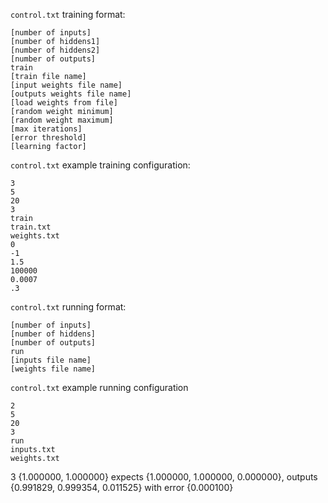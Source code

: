<!-- This file contains data for `control.txt`. It is NOT called by `main.cpp`. -->

`control.txt` training format:
```
[number of inputs]
[number of hiddens1]
[number of hiddens2]
[number of outputs]
train
[train file name]
[input weights file name]
[outputs weights file name]
[load weights from file]
[random weight minimum]
[random weight maximum]
[max iterations]
[error threshold]
[learning factor]
```

`control.txt` example training configuration:
```
3
5
20
3
train
train.txt
weights.txt
0
-1
1.5
100000
0.0007
.3
```

`control.txt` running format:
```
[number of inputs]
[number of hiddens]
[number of outputs]
run
[inputs file name]
[weights file name]
```

`control.txt` example running configuration
```
2
5
20
3
run
inputs.txt
weights.txt

```
  3 {1.000000, 1.000000} expects {1.000000, 1.000000, 0.000000}, outputs {0.991829, 0.999354, 0.011525} with error {0.000100}